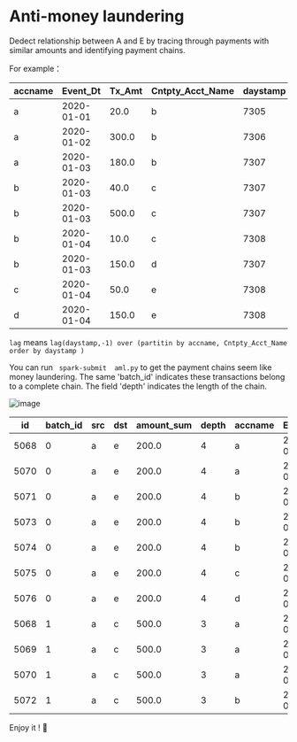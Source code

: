 # Anti-money laundering

Dedect relationship between A and E by tracing through payments with similar amounts and identifying payment chains.

For example：
 
|accname|  Event_Dt|Tx_Amt|Cntpty_Acct_Name|daystamp|  id|     lag| 
 | ------- | ---------- | ------ | ---------------- | -------- | ---- | -------- | 
|      a|2020-01-01|  20.0|               b|    7305|5068|  7306.0|
|      a|2020-01-02| 300.0|               b|    7306|5069|  7307.0|  
|      a|2020-01-03| 180.0|               b|    7307|5070|Infinity| 
|      b|2020-01-03|  40.0|               c|    7307|5071|  7307.0|
|      b|2020-01-03| 500.0|               c|    7307|5072|  7308.0|  
|      b|2020-01-04|  10.0|               c|    7308|5073|Infinity| 
|      b|2020-01-03| 150.0|               d|    7307|5074|Infinity|
|      c|2020-01-04|  50.0|               e|    7308|5075|Infinity|
|      d|2020-01-04| 150.0|               e|    7308|5076|Infinity|

`lag` means `lag(daystamp,-1) over (partitin by accname, Cntpty_Acct_Name order by daystamp )`

You can run
` spark-submit  aml.py`
to get the payment chains seem like money laundering. The same 'batch_id' indicates these transactions belong to a complete chain. The field 'depth' indicates the length of the chain. 

![image](https://user-images.githubusercontent.com/24219258/148644725-afb26de1-160e-4589-a035-3046a632b098.png)

 |  id|batch_id|src|dst|amount_sum|depth|accname|  Event_Dt|Tx_Amt|Cntpty_Acct_Name|
 | ---- | -------- | --- | --- | ---------- | ------ | ------- | ---------- | -------- | -------- |
|5068|       0|  a|  e|     200.0|     4|      a|2020-01-01|  20.0|               b|
|5070|       0|  a|  e|     200.0|     4|      a|2020-01-03| 180.0|               b|
|5071|       0|  a|  e|     200.0|     4|      b|2020-01-03|  40.0|               c|
|5073|       0|  a|  e|     200.0|     4|      b|2020-01-04|  10.0|               c|
|5074|       0|  a|  e|     200.0|     4|      b|2020-01-03| 150.0|               d|
|5075|       0|  a|  e|     200.0|     4|      c|2020-01-04|  50.0|               e|
|5076|       0|  a|  e|     200.0|     4|      d|2020-01-04| 150.0|               e|
|5068|       1|  a|  c|     500.0|     3|      a|2020-01-01|  20.0|               b|
|5069|       1|  a|  c|     500.0|     3|      a|2020-01-02| 300.0|               b|
|5070|       1|  a|  c|     500.0|     3|      a|2020-01-03| 180.0|               b|
|5072|       1|  a|  c|     500.0|     3|      b|2020-01-03| 500.0|               c|

Enjoy it ! 🤗
